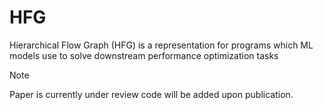 # HFG
Hierarchical Flow Graph (HFG) is a representation for programs which ML models use to solve downstream performance optimization tasks

> [!NOTE]
> Paper is currently under review code will be added upon publication.
